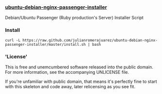 ### [ubuntu-debian-nginx-passenger-installer](#)

Debian/Ubuntu Passenger (Ruby production's Server) Installer Script 

### Install

    curl -L https://raw.github.com/julianromerajuarez/ubuntu-debian-nginx-passenger-installer/master/install.sh | bash  

### 'License'

This is free and unemcumbered software released into the public domain. For more information, see the accompanying UNLICENSE file.

If you're unfamiliar with public domain, that means it's perfectly fine to start with this skeleton and code away, later relicensing as you see fit.

